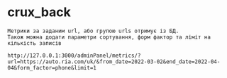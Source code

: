 # crux_back

    Метрики за заданим url, або групою urls отримує із БД.
    Також можна додати параметри сортування, форм фактор та ліміт на кількість записів

    http://127.0.0.1:3000/adminPanel/metrics/?url=https://auto.ria.com/uk/&from_date=2022-03-02&end_date=2022-04-04&form_factor=phone&limit=1
